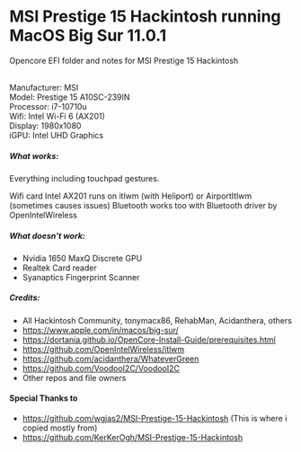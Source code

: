 # MSI Prestige 15 Hackintosh running MacOS Big Sur 11.0.1
Opencore EFI folder and notes for MSI Prestige 15 Hackintosh <br><br>

Manufacturer: MSI <br>
Model: 	Prestige 15 A10SC-239IN <br>
Processor: i7-10710u <br>
Wifi: Intel Wi-Fi 6 (AX201) <br>
Display: 1980x1080 <br>
iGPU: Intel UHD Graphics <br>

##### What works:
Everything including touchpad gestures.

Wifi card Intel AX201 runs on itlwm (with Heliport) or AirportItlwm (sometimes causes issues)
Bluetooth works too with Bluetooth driver by OpenIntelWireless

##### What doesn't work:
- Nvidia 1650 MaxQ Discrete GPU
- Realtek Card reader 
- Syanaptics Fingerprint Scanner 

##### Credits:
- All Hackintosh Community, tonymacx86, RehabMan, Acidanthera, others
- https://www.apple.com/in/macos/big-sur/
- https://dortania.github.io/OpenCore-Install-Guide/prerequisites.html
- https://github.com/OpenIntelWireless/itlwm
- https://github.com/acidanthera/WhateverGreen
- https://github.com/VoodooI2C/VoodooI2C
- Other repos and  file owners

#### Special Thanks to
- https://github.com/wgjas2/MSI-Prestige-15-Hackintosh (This is where i copied mostly from)
- https://github.com/KerKerOgh/MSI-Prestige-15-Hackintosh
